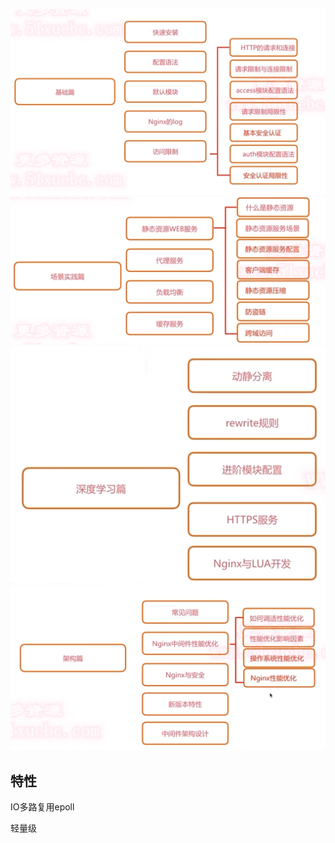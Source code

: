 ![](images/862005202062022323.png)
![](images/633005202062022323.png)
![](images/004005902062022323.png)
![](images/827000003062022323.png)


## 特性

IO多路复用epoll

轻量级

